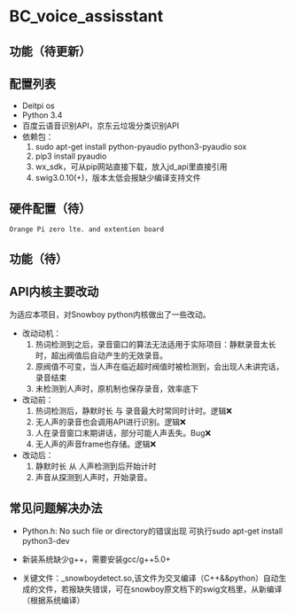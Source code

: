 # BC_voice_assisstant
## 功能（待更新）

## 配置列表 
- Deitpi os
- Python 3.4
- 百度云语音识别API，京东云垃圾分类识别API
- 依赖包：
  1. sudo apt-get install python-pyaudio python3-pyaudio sox
  2. pip3 install pyaudio
  3. wx_sdk，可从pip网站直接下载，放入jd_api里直接引用
  4. swig3.0.10(+)，版本太低会报缺少编译支持文件
## 硬件配置（待）
    Orange Pi zero lte. and extention board
## 功能（待）
## API内核主要改动
为适应本项目，对Snowboy python内核做出了一些改动。
 - 改动动机：
   1. 热词检测到之后，录音窗口的算法无法适用于实际项目：静默录音太长时，超出阀值后自动产生的无效录音。
   2. 原阀值不可变，当人声在临近超时阀值时被检测到，会出现人未讲完话，录音结束
   3. 未检测到人声时，原机制也保存录音，效率底下
 - 改动前：    
   1. 热词检测后，静默时长 与 录音最大时常同时计时。逻辑❌
   2. 无人声的录音也会调用API进行识别。逻辑❌
   3. 人在录音窗口末期讲话，部分可能人声丢失。Bug❌
   4. 无人声的声音frame也存储。逻辑❌
 - 改动后：
   1. 静默时长 从 人声检测到后开始计时
   2. 声音从探测到人声时，开始录音。
## 常见问题解决办法
- Python.h: No such file or directory的错误出现
可执行sudo apt-get install python3-dev

- 新装系统缺少g++，需要安装gcc/g++5.0+ 
- 关键文件：_snowboydetect.so,该文件为交叉编译（C++&&python）自动生成的文件，若报缺失错误，可在snowboy原文档下的swig文档里，从新编译（根据系统编译）
